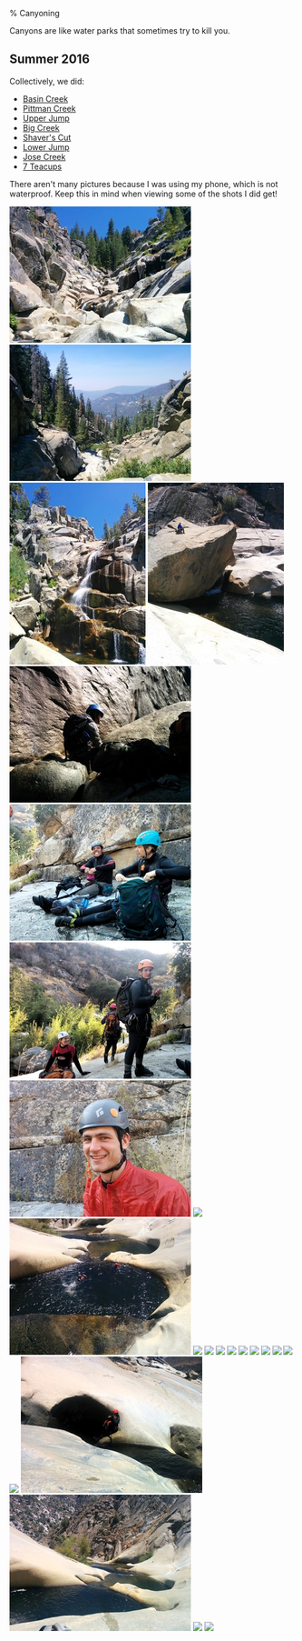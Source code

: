 % Canyoning

Canyons are like water parks that sometimes try to kill you.

## Summer 2016

Collectively, we did:

* [Basin Creek](http://ropewiki.com/Basin_Creek)
* [Pittman Creek](http://ropewiki.com/Pittman_Creek_(Another_Dam_Canyon))
* [Upper Jump](http://ropewiki.com/Jump_Trip_(Upper))
* [Big Creek](http://ropewiki.com/Big_Creek_(Canyon_of_the_Dammed))
* [Shaver's Cut](http://ropewiki.com/Shaver_Cut_(Upper_Stevenson_Creek))
* [Lower Jump](http://ropewiki.com/Jump_Trip_(Lower))
* [Jose Creek](http://ropewiki.com/Jose_Creek)
* [7 Teacups](http://ropewiki.com/Seven_Teacups)

There aren't many pictures because I was using my phone, which is not waterproof. Keep this in mind when viewing some of the shots I did get!

[![](/media/canyoning/up_canyon_thumb.jpg)](/media/canyoning/up_canyon.jpg "The view up-canyon")
[![](/media/canyoning/down_canyon_thumb.jpg)](/media/canyoning/down_canyon.jpg "The view down-canyon")
[![](/media/canyoning/waterfall_thumb.jpg)](/media/canyoning/waterfall.jpg "A waterfall")
[![](/media/canyoning/eric_rock_thumb.jpg)](/media/canyoning/eric_rock.jpg "Eric sitting on a rock")
[![](/media/canyoning/crystal_thumb.jpg)](/media/canyoning/crystal.jpg "Crystal")
[![](/media/canyoning/kamal_liz_thumb.jpg)](/media/canyoning/kamal_liz.jpg "Kamal and Liz")
[![](/media/canyoning/sabrina_maya_becca_thumb.jpg)](/media/canyoning/sabrina_maya_becca.jpg "Sabrina, Maya, Becca")
[![](/media/canyoning/zbanks_thumb.jpg)](/media/canyoning/zbanks.jpg "zbanks")
[![](/media/canyoning/thumbs_up.gif)](/media/canyoning/thumbs_up.gif "Thumbs up")
[![](/media/canyoning/zbanks_maya_thumb.jpg)](/media/canyoning/zbanks_maya.jpg "Zach and Maya chilling in the pool")
[![](/media/canyoning/sadun_waterfall.gif)](/media/canyoning/sadun_waterfall.gif "Sadun descending a waterfall")
[![](/media/canyoning/vicki_waterfall.gif)](/media/canyoning/vicki_waterfall.gif "Vicki descending a waterfall")
[![](/media/canyoning/graceful.gif)](/media/canyoning/graceful.gif "Crystal being graceful")
[![](/media/canyoning/zbanks_flop.gif)](/media/canyoning/zbanks_flop.gif "Zach flopping")
[![](/media/canyoning/crystal_jump.gif)](/media/canyoning/crystal_jump.gif "Crystal jumping (Upper jump)")
[![](/media/canyoning/maya_jump.gif)](/media/canyoning/maya_jump.gif "Maya jumping (Upper jump)")
[![](/media/canyoning/eric_jump.gif)](/media/canyoning/eric_jump.gif "Eric jumping (Upper jump)")
[![](/media/canyoning/maya_rappel.gif)](/media/canyoning/maya_rappel.gif "Maya rappelling (Upper jump)")
[![](/media/canyoning/crystal_rappel.gif)](/media/canyoning/crystal_rappel.gif "Crystal rappelling (Upper jump)")
[![](/media/canyoning/zbanks_rappel.gif)](/media/canyoning/zbanks_rappel.gif "Zach rappelling (Upper jump)")
[![](/media/canyoning/maya_thumb.jpg)](/media/canyoning/maya.jpg "Maya")
[![](/media/canyoning/teacups_thumb.jpg)](/media/canyoning/teacups.jpg "7 Teacups")
[![](/media/canyoning/maya_jump_teacups.gif)](/media/canyoning/maya_jump_teacups.gif "Maya jumping (7 teacups)")
[![](/media/canyoning/zbanks_jump_teacups.gif)](/media/canyoning/zbanks_jump_teacups.gif "Zach jumping (7 teacups)")

